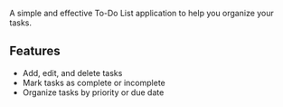 A simple and effective To-Do List application to help you organize your tasks.

## Features

- Add, edit, and delete tasks
- Mark tasks as complete or incomplete
- Organize tasks by priority or due date
